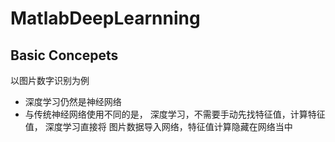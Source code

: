 # MatlabDeepLearnning

## Basic Concepets
以图片数字识别为例
* 深度学习仍然是神经网络
*  与传统神经网络使用不同的是， 深度学习，不需要手动先找特征值，计算特征值， 深度学习直接将 图片数据导入网络，特征值计算隐藏在网络当中
